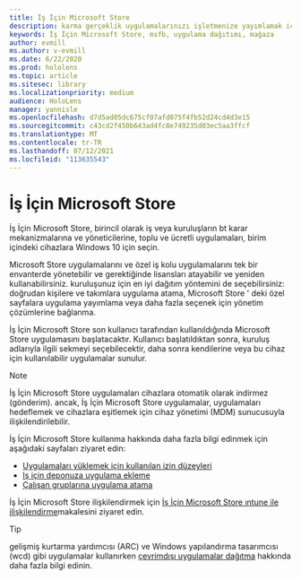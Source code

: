 ```yaml
---
title: İş İçin Microsoft Store
description: karma gerçeklik uygulamalarınızı işletmenize yayımlamak için İş İçin Microsoft Store ile nasıl çalışacağınızı öğrenin.
keywords: İş İçin Microsoft Store, msfb, uygulama dağıtımı, mağaza
author: evmill
ms.author: v-evmill
ms.date: 6/22/2020
ms.prod: hololens
ms.topic: article
ms.sitesec: library
ms.localizationpriority: medium
audience: HoloLens
manager: yannisle
ms.openlocfilehash: d7d5ad05dc675cf07afd075f4fb52d24cd4d3e15
ms.sourcegitcommit: c43cd2f450b643ad4fc8e749235d03ec5aa3ffcf
ms.translationtype: MT
ms.contentlocale: tr-TR
ms.lasthandoff: 07/12/2021
ms.locfileid: "113635543"
---
```

# <a name="microsoft-store-for-business"></a>İş İçin Microsoft Store

İş İçin Microsoft Store, birincil olarak iş veya kuruluşların bt karar mekanizmalarına ve yöneticilerine, toplu ve ücretli uygulamaları, birim içindeki cihazlara Windows 10 için seçin. 

Microsoft Store uygulamalarını ve özel iş kolu uygulamalarını tek bir envanterde yönetebilir ve gerektiğinde lisansları atayabilir ve yeniden kullanabilirsiniz. kuruluşunuz için en iyi dağıtım yöntemini de seçebilirsiniz: doğrudan kişilere ve takımlara uygulama atama, Microsoft Store ' deki özel sayfalara uygulama yayımlama veya daha fazla seçenek için yönetim çözümlerine bağlanma.

İş İçin Microsoft Store son kullanıcı tarafından kullanıldığında Microsoft Store uygulamasını başlatacaktır. Kullanıcı başlatıldıktan sonra, kuruluş adlarıyla ilgili sekmeyi seçebilecektir, daha sonra kendilerine veya bu cihaz için kullanılabilir uygulamalar sunulur.

> [!Note] 
> İş İçin Microsoft Store uygulamaları cihazlara otomatik olarak indirmez (gönderim). ancak, İş İçin Microsoft Store uygulamalar, uygulamaları hedeflemek ve cihazlara eşitlemek için cihaz yönetimi (MDM) sunucusuyla ilişkilendirilebilir.

İş İçin Microsoft Store kullanma hakkında daha fazla bilgi edinmek için aşağıdaki sayfaları ziyaret edin:

* [Uygulamaları yüklemek için kullanılan izin düzeyleri](/mem/intune/configuration/device-restrictions-windows-holographic#app-store)
* [Iş için deponuza uygulama ekleme](/mem/intune/apps/store-apps-windows)
* [Çalışan gruplarına uygulama atama](/mem/intune/apps/windows-store-for-business)

İş İçin Microsoft Store ilişkilendirmek için [İş İçin Microsoft Store ıntune ile ilişkilendirme](/mem/intune/apps/windows-store-for-business#associate-your-microsoft-store-for-business-account-with-intune)makalesini ziyaret edin.

> [!Tip]
> gelişmiş kurtarma yardımcısı (ARC) ve Windows yapılandırma tasarımcısı (wcd) gibi uygulamalar kullanırken [çevrimdışı uygulamalar dağıtma](/microsoft-store/distribute-offline-apps) hakkında daha fazla bilgi edinin.

